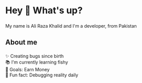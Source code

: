 <h1 align="left">Hey 👋 What's up?</h1>

###

<p align="left">My name is Ali Raza Khalid and I'm a developer, from Pakistan</p>

###

<h2 align="left">About me</h2>

###

<p align="left">✨ Creating bugs since birth<br>📚 I'm currently learning fishy<br>🎯 Goals: Earn Money<br>🎲 Fun fact: Debugging reality daily</p>

###
